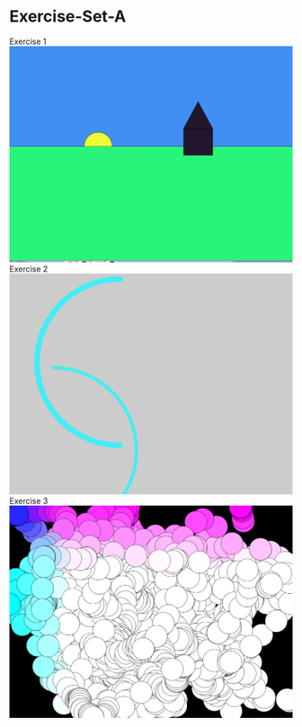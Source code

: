 # Exercise-Set-A
Exercise 1
<img src="https://github.com/mzhig1/Exercise-Set-A/blob/master/tibg%20black.PNG"/>
Exercise 2
<img src="https://github.com/mzhig1/Exercise-Set-A/blob/master/blue%20ting.PNG"/>
Exercise 3
<img src="https://github.com/mzhig1/Exercise-Set-A/blob/master/circle%20ting%20not%20black.PNG"/>
